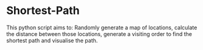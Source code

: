 # Shortest-Path
This python script aims to:
 Randomly generate a map of locations, calculate the distance between those locations, generate a visiting order to find the shortest path
 and visualise the path.
